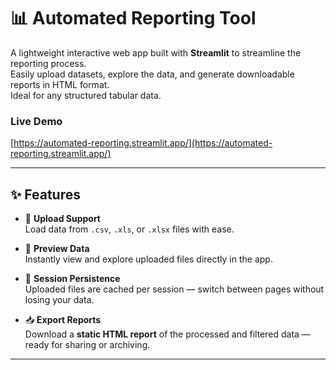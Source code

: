 # 📊 Automated Reporting Tool

A lightweight interactive web app built with **Streamlit** to streamline the reporting process.  
Easily upload datasets, explore the data, and generate downloadable reports in HTML format.  
Ideal for any structured tabular data.

### Live Demo
[https://automated-reporting.streamlit.app/](https://automated-reporting.streamlit.app/)

---

## ✨ Features

- 🔄 **Upload Support**  
  Load data from `.csv`, `.xls`, or `.xlsx` files with ease.

- 👀 **Preview Data**  
  Instantly view and explore uploaded files directly in the app.

- 💾 **Session Persistence**  
  Uploaded files are cached per session — switch between pages without losing your data.

- 📥 **Export Reports**  
  Download a **static HTML report** of the processed and filtered data — ready for sharing or archiving.

---
